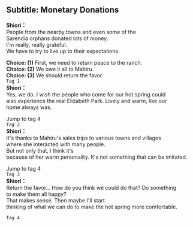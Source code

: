 # 

  
## Subtitle: Monetary Donations
  
**Shiori：**  
People from the nearby towns and even some of the  
Sarendia orphans donated lots of money.  
I'm really, really grateful.  
We have to try to live up to their expectations.  
  
**Choice: (1)**  First, we need to return peace to the ranch.  
**Choice: (2)**  We owe it all to Mahiru.  
**Choice: (3)**  We should return the favor.  
`Tag 1`  
**Shiori：**  
Yes, we do. I wish the people who come for our hot spring could  
also experience the real Elizabeth Park. Lively and warm, like our  
home always was.  
  
Jump to tag 4  
`Tag 2`  
**Shiori：**  
It's thanks to Mahiru's sales trips to various towns and villages  
where she interacted with many people.  
But not only that, I think it's  
because of her warm personality. It's not something that can be imitated.  
  
Jump to tag 4  
`Tag 3`  
**Shiori：**  
Return the favor... How do you think we could do that? Do something  
to make them all happy?  
That makes sense. Then maybe I'll start  
thinking of what we can do to make the hot spring more comfortable.  
  
`Tag 4`  
